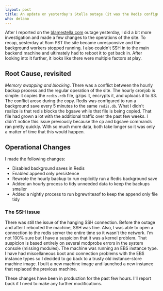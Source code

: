 ```yaml
---
layout: post
title: An update on yesterday's Stella outage (it was the Redis configuration)
who: delano
---
```


After I reported on the [blamestella.com](http://blamestella.com) outage yesterday, I did a bit more investigation and made a few changes to the operations of the site. To recap, yesterday at 9am PST the site became unresponsive and the background workers stopped running. I also couldn't SSH in to the main backend machine and ultimately had to reboot it to get back in. After looking into it further, it looks like there were multiple factors at play.


## Root Cause, revisited ##

*Memory swapping and blocking*. There was a conflict between the hourly backup process and the regular operation of the site. The hourly cronjob is simple: it copies the `redis.rdb` file, gzips it, encrypts it, and uploads it to S3. The conflict arose during the copy. Redis was configured to run a background save every 5 minutes to the same `redis.db`. What I didn't realize is that redis blocks the bgsave while that file is being copied. That file had grown a lot with the additional traffic over the past few weeks. I didn't notice this issue previously because the cp and bgsave commands ran pretty quickly. With so much more data, both take longer so it was only a matter of time that this would happen. 


## Operational Changes ##

I made the following changes:

- Disabled background saves in Redis
- Enabled append only persistence
- Rewrote the hourly backup to run explicitly run a Redis background save
- Added an hourly process to tidy unneeded data to keep the backups smaller
- Added a nightly process to run bgrewriteaof to keep the append only file tidy

### The SSH issue ###

There was still the issue of the hanging SSH connection. Before the outage and after I rebooted the machine, SSH was fine. Also, I was able to open a connection to the redis server the entire time so it wasn't the network. I'm not 100% sure but I have a suspicion that it was a kernel problem. That suspicion is based entirely on several modprobe errors in the system console (missing modules). The machine was running an EBS instance type. I have had miscellaneous boot and connection problems with the EBS instance types so I decided to go back to a trusty old instance-store machine image. I built a new machine image and launched a new instance that replaced the previous machine. 


These changes have been in production for the past few hours. I'll report back if I need to make any further modifications.


